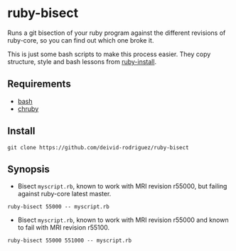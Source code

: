 # ruby-bisect

Runs a git bisection of your ruby program against the different revisions of
ruby-core, so you can find out which one broke it.

This is just some bash scripts to make this process easier. They copy structure,
style and bash lessons from [ruby-install].

## Requirements

* [bash]
* [chruby]

## Install

```
git clone https://github.com/deivid-rodriguez/ruby-bisect
```

## Synopsis

* Bisect `myscript.rb`, known to work with MRI revision r55000, but failing
  against ruby-core latest master.

```
ruby-bisect 55000 -- myscript.rb
```

* Bisect `myscript.rb`, known to work with MRI revision r55000 and known to
  fail with MRI revision r55100.

```
ruby-bisect 55000 551000 -- myscript.rb
```

[bash]: https://www.gnu.org/software/bash/
[chruby]: https://github.com/postmodern/chruby
[ruby-install]: https://github.com/postmodern/ruby-install
